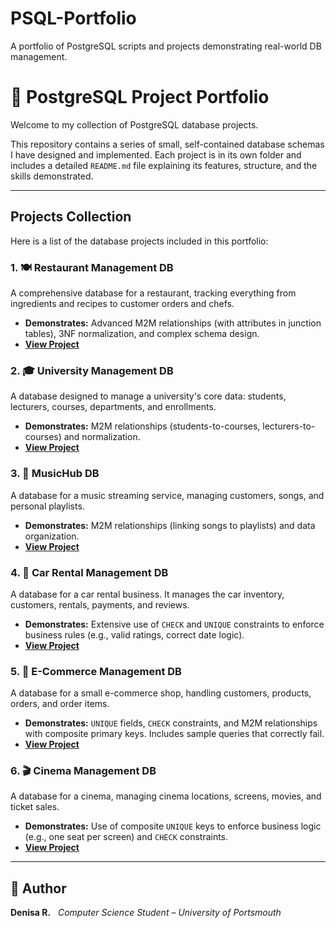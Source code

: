 # PSQL-Portfolio
A portfolio of PostgreSQL scripts and projects demonstrating real-world DB management.

# 🐘 PostgreSQL Project Portfolio

Welcome to my collection of PostgreSQL database projects.

This repository contains a series of small, self-contained database schemas I have designed and implemented. Each project is in its own folder and includes a detailed `README.md` file explaining its features, structure, and the skills demonstrated.

---

## Projects Collection

Here is a list of the database projects included in this portfolio:

### 1. 🍽️ Restaurant Management DB
A comprehensive database for a restaurant, tracking everything from ingredients and recipes to customer orders and chefs.
* **Demonstrates:** Advanced M2M relationships (with attributes in junction tables), 3NF normalization, and complex schema design.
* **[View Project](./RestaurantManagement/)**

### 2. 🎓 University Management DB
A database designed to manage a university's core data: students, lecturers, courses, departments, and enrollments.
* **Demonstrates:** M2M relationships (students-to-courses, lecturers-to-courses) and normalization.
* **[View Project](./StudentManagementSystem/)**

### 3. 🎵 MusicHub DB
A database for a music streaming service, managing customers, songs, and personal playlists.
* **Demonstrates:** M2M relationships (linking songs to playlists) and data organization.
* **[View Project](./MusicHub/)**

### 4. 🚗 Car Rental Management DB
A database for a car rental business. It manages the car inventory, customers, rentals, payments, and reviews.
* **Demonstrates:** Extensive use of `CHECK` and `UNIQUE` constraints to enforce business rules (e.g., valid ratings, correct date logic).
* **[View Project](./CarRentalManagement/)**

### 5. 🛒 E-Commerce Management DB
A database for a small e-commerce shop, handling customers, products, orders, and order items.
* **Demonstrates:** `UNIQUE` fields, `CHECK` constraints, and M2M relationships with composite primary keys. Includes sample queries that correctly fail.
* **[View Project](./ECommerceManagement/)**

### 6. 🎬 Cinema Management DB
A database for a cinema, managing cinema locations, screens, movies, and ticket sales.
* **Demonstrates:** Use of composite `UNIQUE` keys to enforce business logic (e.g., one seat per screen) and `CHECK` constraints.
* **[View Project](./CinemaManagement-DB/)**

---

## 📩 Author
**Denisa R.**  
*Computer Science Student – University of Portsmouth*